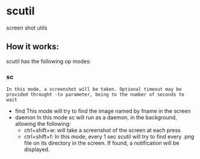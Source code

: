 # scutil
screen shot utils

## How it works:

scutil has the following op modes:

### sc
    In this mode, a screenshot will be taken. Optional timeout may be provided throught -to parameter, being to the number of seconds to wait

- find
    This mode will try to find the image named by fname in the screen
- daemon
    In this mode sc will run as a daemon, in the background, allowing the following:
    - ctrl+shift+w: will take a screenshot of the screen at each press
    - ctrl+shift+f: In this mode, every 1 sec scutil will try to find every .png file on its directory in the screen. If found, a notification will be displayed.

